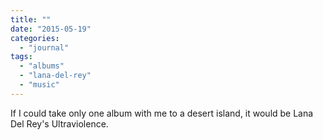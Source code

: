 ```yaml
---
title: ""
date: "2015-05-19"
categories: 
  - "journal"
tags: 
  - "albums"
  - "lana-del-rey"
  - "music"
---
```


If I could take only one album with me to a desert island, it would be Lana Del Rey's Ultraviolence.
